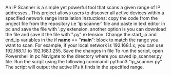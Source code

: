 An IP Scanner is a simple yet powerful tool that scans a given range of IP addresses . This project allows users to discover all active devices within a specified network range
Installation Instuctions:
copy the code from the project file from the repository i.e 'ip scanner' file and paste in text editor in pc and save the file with '.py extension. another option is you can download the file and save it the file with ".py" extension.
Change the start_ip and end_ip variables in the if __name__ == "__main__": block to match the range you want to scan. For example, if your local network is 192.168.1.x, you can use 192.168.1.1 to 192.168.1.255. Save the changes in file
To run the script, open Powershell in pc
Navigate to the directory where you saved ip_scanner.py file.
Run the script using the following command:
   python3  “ip_scanner.py”
The script will output the active IPs it finds in the specified range.
